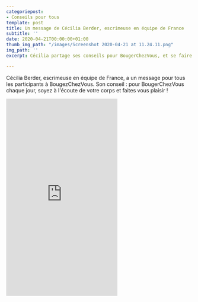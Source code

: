```yaml
---
categoriepost:
- Conseils pour tous
template: post
title: Un message de Cécilia Berder, escrimeuse en équipe de France
subtitle: ''
date: 2020-04-21T00:00:00+01:00
thumb_img_path: "/images/Screenshot 2020-04-21 at 11.24.11.png"
img_path: ''
excerpt: Cécilia partage ses conseils pour BougerChezVous, et se faire du bien

---
```

Cécilia Berder, escrimeuse en équipe de France, a un message pour tous les participants à BougezChezVous. Son conseil : pour BougerChezVous chaque jour, soyez à l'écoute de votre corps et faites vous plaisir !

<body>
<iframe src="https://player.vimeo.com/video/410139015?title=0&byline=0&portrait=0" width="300" height="533" frameborder="0" allow="autoplay; fullscreen" allowfullscreen></iframe>
</body>